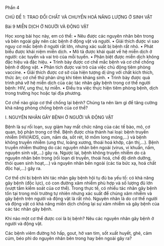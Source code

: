 Phần 4

CHỦ ĐỀ 1: TRAO ĐỔI CHẤT VÀ CHUYỂN HOÁ NĂNG LƯỢNG Ở SINH VẬT

Bài 9 MIỄN DỊCH Ở NGƯỜI VÀ ĐỘNG VẬT

Học xong bài học này, em có thể:
• Nêu được các nguyên nhân bên trong và bên ngoài gây nên các bệnh ở động vật và người.
• Giải thích được vì sao nguy cơ mắc bệnh ở người rất lớn, nhưng xác suất bị bệnh rất nhỏ.
• Phát biểu được khái niệm miễn dịch.
• Mô tả được khái quát về hệ miễn dịch ở người: các tuyến và vai trò của mỗi tuyến.
• Phân biệt được miễn dịch không đặc hiệu và đặc hiệu.
• Trình bày được cơ chế mắc bệnh và cơ chế chống bệnh ở động vật.
• Phân tích được vai trò của việc chủ động tiêm phòng vaccine.
• Giải thích được cơ sở của hiện tượng dị ứng với chất kích thích, thức ăn; cơ chế thử phản ứng khi tiêm kháng sinh.
• Trình bày được quá trình phá vỡ hệ miễn dịch của các tác nhân gây bệnh trong cơ thể người bệnh: HIV, ung thư, tự miễn.
• Điều tra việc thực hiện tiêm phòng bệnh, dịch trong trường học hoặc tại địa phương.

Cơ chế nào giúp cơ thể chống lại bệnh? Chúng ta nên làm gì để tăng cường khả năng phòng chống bệnh của cơ thể?

I. NGUYÊN NHÂN GÂY BỆNH Ở NGƯỜI VÀ ĐỘNG VẬT

Bệnh là sự rối loạn, suy giảm hay mất chức năng của các tế bào, mô, cơ quan, bộ phận trong cơ thể. Bệnh được chia thành hai loại: bệnh truyền nhiễm (HIV/AIDS, cúm, nấm da, sốt rét, lở mồm long móng,...) và bệnh không truyền nhiễm (ung thư, loãng xương, thoái hoá khớp, cận thị,...). Bệnh truyền nhiễm thường do các nguyên nhân bên ngoài (virus, vi khuẩn, nấm, nguyên sinh vật,...) gây ra. Ngược lại, bệnh không truyền nhiễm do cả nguyên nhân bên trong (rối loạn di truyền, thoái hoá, chế độ dinh dưỡng, thói quen sinh hoạt,...) và nguyên nhân bên ngoài (các tia bức xạ, hoá chất độc hại,...) gây ra.

Cơ thể chỉ bị bệnh khi tác nhân gây bệnh hội tụ đủ ba yếu tố: có khả năng gây bệnh (độc lực), có con đường xâm nhiễm phù hợp và số lượng đủ lớn (vượt tầm kiểm soát của cơ thể). Trong thực tế, có nhiều tác nhân gây bệnh tồn tại trong môi trường tự nhiên nhưng xác suất để chúng xâm nhiễm và gây bệnh trên người và động vật là rất nhỏ. Nguyên nhân là do cơ thể người và động vật có khả năng miễn dịch chống lại sự xâm nhiễm và gây bệnh của các tác nhân gây bệnh.

Khi nào một cơ thể được coi là bị bệnh?
Nêu các nguyên nhân gây bệnh ở người và động vật.

Các bệnh viêm đường hô hấp, gout, hở van tim, sốt xuất huyết, ghẻ, cảm cúm, béo phì do nguyên nhân bên trong hay bên ngoài gây ra?